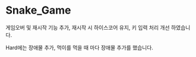 # Snake_Game

게임오버 및 재시작 기능 추가, 재시작 시 하이스코어 유지, 키 입력 처리 개선 하였습니다.

Hard에는 장애물 추가, 먹이를 먹을 때 마다 장애물 추가를 했습니다.
